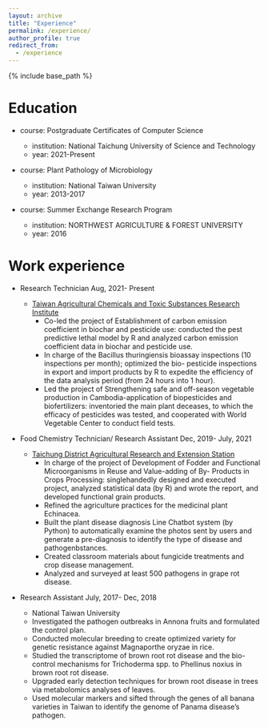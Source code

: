 ```yaml
---
layout: archive
title: "Experience"
permalink: /experience/
author_profile: true
redirect_from:
  - /experience
---
```


{% include base_path %}

**Education**
======
  * course: Postgraduate Certificates of Computer Science
      * institution: National Taichung University of Science and Technology
      * year: 2021-Present

  * course: Plant Pathology of Microbiology
      * institution: National Taiwan University 
      * year: 2013-2017  

  * course: Summer Exchange Research Program
      * institution: NORTHWEST AGRICULTURE & FOREST UNIVERSITY
      * year: 2016

**Work experience**
======
* Research Technician    Aug, 2021- Present
  * [Taiwan Agricultural Chemicals and Toxic Substances Research Institute](https://www.tactri.gov.tw/En#gsc.tab=0)
    * Co-led the project of Establishment of carbon emission coefficient in biochar and pesticide use: conducted the pest
                predictive lethal model by R and analyzed carbon emission coefficient data in biochar and pesticide use.
    * In charge of the Bacillus thuringiensis bioassay inspections (10 inspections per month); optimized the bio-
                 pesticide inspections in export and import products by R to expedite the efficiency of the data analysis period
                 (from 24 hours into 1 hour).
    * Led the project of Strengthening safe and off-season vegetable production in Cambodia-application of biopesticides
                and biofertilizers: inventoried the main plant deceases, to which the efficacy of pesticides was tested, 
                and cooperated with World Vegetable Center to conduct field tests.

* Food Chemistry Technician/ Research Assistant Dec, 2019- July, 2021
  * [Taichung District Agricultural Research and Extension Station](https://www.tdais.gov.tw/en/)
    * In charge of the project of Development of Fodder and Functional Microorganisms in Reuse and Value-adding of By-
                Products in Crops Processing: singlehandedly designed and executed project, analyzed statistical data (by R) and
                wrote the report, and developed functional grain products.
    * Refined the agriculture practices for the medicinal plant Echinacea.
    * Built the plant disease diagnosis Line Chatbot system (by Python) to automatically examine the photos sent by
                 users and generate a pre-diagnosis to identify the type of disease and pathogenbstances.
    * Created classroom materials about fungicide treatments and crop disease management.
    * Analyzed and surveyed at least 500 pathogens in grape rot disease.
    
* Research Assistant July, 2017- Dec, 2018
  * National Taiwan University 
   * Investigated the pathogen outbreaks in Annona fruits and formulated the control plan.
   * Conducted molecular breeding to create optimized variety for genetic resistance against Magnaporthe oryzae in rice.
   *  Studied the transcriptome of brown root rot disease and the bio-control mechanisms for Trichoderma spp. to Phellinus noxius in brown root rot disease.
   * Upgraded early detection techniques for brown root disease in trees via metabolomics analyses of leaves.
   * Used molecular markers and sifted through the genes of all banana varieties in Taiwan to identify the genome of
                Panama disease’s pathogen.

     

  

